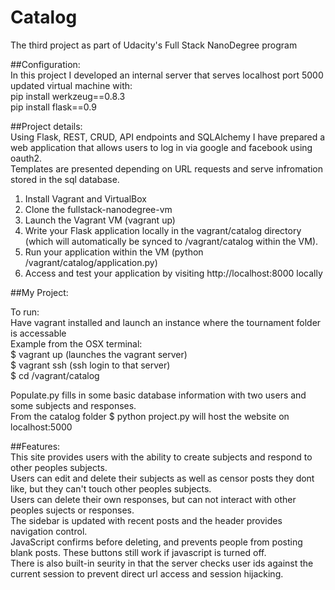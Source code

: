 # Catalog
The third project as part of Udacity's Full Stack NanoDegree program

##Configuration:<br>
In this project I developed an internal server that serves localhost port 5000<br>
updated virtual machine with:<br>
pip install werkzeug==0.8.3<br>
pip install flask==0.9<br>

##Project details:<br>
Using Flask, REST, CRUD, API endpoints and SQLAlchemy I have prepared a web application that allows users to log in via google and facebook using oauth2.<br>
Templates are presented depending on URL requests and serve infromation stored in the sql database.<br>

1. Install Vagrant and VirtualBox  
2. Clone the fullstack-nanodegree-vm  
3. Launch the Vagrant VM (vagrant up)  
4. Write your Flask application locally in the vagrant/catalog directory (which will automatically be synced to /vagrant/catalog within the VM).  
5. Run your application within the VM (python /vagrant/catalog/application.py)  
6. Access and test your application by visiting http://localhost:8000 locally  

##My Project:  

To run:  
Have vagrant installed and launch an instance where the tournament folder is accessable  
Example from the OSX terminal:  
$ vagrant up (launches the vagrant server)  
$ vagrant ssh (ssh login to that server)  
$ cd /vagrant/catalog  
  
Populate.py fills in some basic database information with two users and some subjects and responses.<br>
From the catalog folder $ python project.py will host the website on localhost:5000  
  
##Features:<br>
This site provides users with the ability to create subjects and respond to other peoples subjects.<br>
Users can edit and delete their subjects as well as censor posts they dont like, but they can't touch other peoples subjects.<br>
Users can delete their own responses, but can not interact with other peoples sujects or responses.<br>
The sidebar is updated with recent posts and the header provides navigation control.<br>
JavaScript confirms before deleting, and prevents people from posting blank posts. These buttons still work if javascript is turned off.<br>
There is also built-in seurity in that the server checks user ids against the current session to prevent direct url access and session hijacking.<br>

